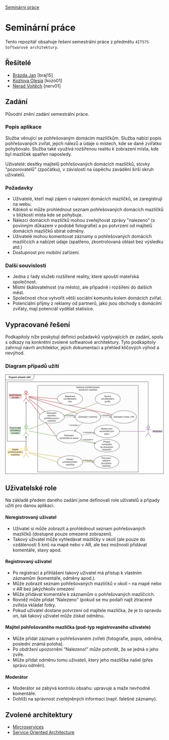 [Seminární práce](README.md)

# Seminární práce
Tento repozitář obsahuje řešení semestrální práce z předmětu `4IT575 Softwarové architektury`.

## Řešitelé
- [Brázda Jan](https://github.com/brazdahonza) [braj15]
- [Kozlova Olesia](https://github.com/oli711) [kozo01]
- [Nerad Vojtěch](https://github.com/vojtechnerad) [nerv01]

## Zadání
Původní znění zadání semestrální práce.

### Popis aplikace
Služba věnující se pohřešovaným domácím mazlíčkům. Služba nabízí popis pohřešovaných zvířat, jejich nálezů a údaje o místech, kde se dané zvířátko pohybovalo. Služba také využívá rozšířenou realitu k zobrazení místa, kde byl mazlíček spatřen naposledy.

Uživatelé: desítky majitelů pohřešovaných domácích mazlíčků, stovky "pozorovatelů" (zpočátku), v závislosti na úspěchu zavádění širší okruh uživatelů.

### Požadavky
- Uživatelé, kteří mají zájem o nalezení domácích mazlíčků, se zaregistrují na webu.
- Kdokoli si může prohlédnout seznam pohřešovaných domácích mazlíčků v blízkosti místa kde se pohybuje.
- Nálezci domácích mazlíčků mohou zveřejňovat zprávy "nalezeno" (s povinným důkazem v podobě fotografie) a po potvrzení od majitelů domácích mazlíčků sbírat odměny.
- Uživatelé mohou komentovat záznamy o pohřešovaných domácích mazlíčcích a nabízet údaje (spatřeno, zkontrolovaná oblast bez výsledku atd.)
- Dostupnost pro mobilní zařízení.

### Další souvislosti
- Jedna z řady služeb rozšířené reality, které spouští mateřská společnost.
- Místní škálovatelnost (na město), ale případně i rozšíření do dalších měst.
- Společnost chce vytvořit větší sociální komunitu kolem domácích zvířat.
- Potenciální příjmy z reklamy od partnerů, jako jsou obchody s domácími zvířaty, mají potenciál vydělat statisíce.

## Vypracované řešení
Podkapitoly níže poskytují definici požadavků vyplývajících ze zadání, spolu s odkazy na konkrétní zvolené softwarové architektury. Tyto podkapitoly zahrnují návrh architektur, jejich dokumentaci a přehled klíčových výhod a nevýhod.

### Diagram případů užití
![Diagram případů užití](assets/diagram-pripadu-uziti/diagram-pripadu-uziti.png)

## Uživatelské role
Na základě předem daného zadání jsme definovali role uživatelů a případy užití pro danou aplikaci.

#### Neregistrovaný uživatel 
* Uživatel si může zobrazit a prohlédnout seznam pohřešovaných mazlíčků (dostupné pouze omezené zobrazení).
* Takový uživatel může vyhledávat mazlíčky v okolí (ale pouze do vzdálenosti 5 km) na mapě nebo v AR, ale bez možnosti přidávat komentáře, stavy apod.

#### Registrovaný uživatel
* Po registraci a přihlášení takový uživatel má přístup k vlastním záznamům (komentáře, odměny apod.).
* Může zobrazit seznam pohřešovaných mazlíčků v okolí – na mapě nebo v AR bez jakýchkoliv omezení
* Může přidávat komentáře k záznamům o pohřešovaných mazlíčcích.
* Rovněž může přidat “Nalezeno” (pokud se mu podaří najít ztracené zvíře)a vkládat fotky.
* Pokud uživatel dostane potvrzení od majitele mazlíčka, že je to opravdu on, tak takový uživatel může získat odměnu.
  
#### Majitel pohřešovaného mazlíčka (pod-typ registrovaného uživatele) 
*	Může přidat záznam o pohřešovaném zvířeti (fotografie, popis, odměna, poslední známá poloha).
*	Po obdržení upozornění “Nalezeno!” může potvrdit, že se jedná o jeho zvíře.
*	Může přidat odměnu tomu uživateli, který jeho mazlíčka našel (přes správu odměn).
  
#### Moderátor 
*	Moderátor se zabývá kontrolu obsahu: upravuje a maže nevhodné komentáře.
*	Dohlíží na správnost zveřejněných informací (např. falešné záznamy).

## Zvolené architektury
- [Mircroservices](./microservies/README.md)
- [Service Oriented Architecture](./soa/README.md)
